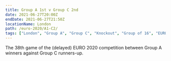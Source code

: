 ```yaml
---
title: Group A 1st v Group C 2nd
date: 2021-06-27T20:00Z
endDate: 2021-06-27T21:50Z
locationName: London
path: /euro-2020/A1-C2/
tags: ["London", "Group A", "Group C", "Knockout", "Group of 16", "EURO 2020"]
---
```


The 38th game of the (delayed) EURO 2020 competition between Group A winners against Group C runners-up.